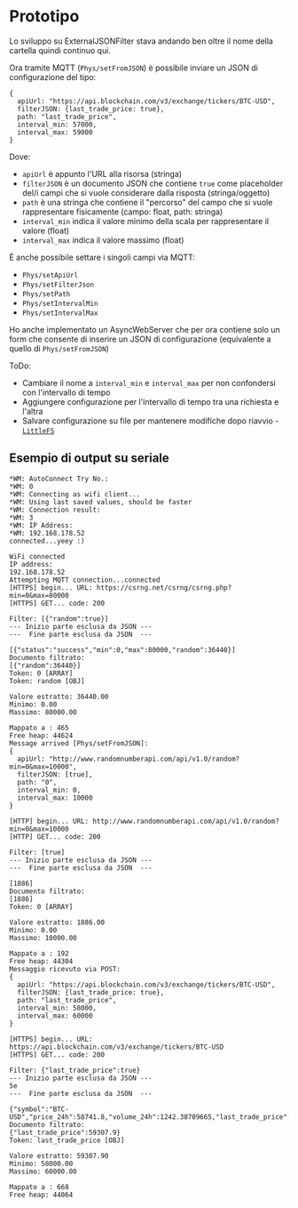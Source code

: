 # Prototipo

Lo sviluppo su ExternalJSONFilter stava andando ben oltre il nome della cartella quindi continuo qui.

Ora tramite MQTT (``Phys/setFromJSON``) è possibile inviare un JSON di configurazione del tipo:

    {
      apiUrl: "https://api.blockchain.com/v3/exchange/tickers/BTC-USD",
      filterJSON: {last_trade_price: true},
      path: "last_trade_price",
      interval_min: 57000,
      interval_max: 59000
    }
  
  Dove:
- ``apiUrl`` è appunto l'URL alla risorsa (stringa)
- ``filterJSON`` è un documento JSON che contiene ``true`` come placeholder del/i campi che si vuole considerare dalla risposta (stringa/oggetto)
- ``path`` è una stringa che contiene il "percorso" del campo che si vuole rappresentare fisicamente (campo: float, path: stringa)
- ``interval_min`` indica il valore minimo della scala per rappresentare il valore (float)
- ``interval_max`` indica il valore massimo (float)

È anche possibile settare i singoli campi via MQTT:
- ``Phys/setApiUrl``
- ``Phys/setFilterJson``
- ``Phys/setPath``
- ``Phys/setIntervalMin``
- ``Phys/setIntervalMax``

Ho anche implementato un AsyncWebServer che per ora contiene solo un form che consente di inserire un JSON di configurazione (equivalente a quello di ``Phys/setFromJSON``)

ToDo:
- Cambiare il nome a ``interval_min`` e ``interval_max`` per non confondersi con l'intervallo di tempo
- Aggiungere configurazione per l'intervallo di tempo tra una richiesta e l'altra
- Salvare configurazione su file per mantenere modifiche dopo riavvio - [``LittleFS``](https://arduino-esp8266.readthedocs.io/en/latest/filesystem.html)

## Esempio di output su seriale
    *WM: AutoConnect Try No.:
    *WM: 0
    *WM: Connecting as wifi client...
    *WM: Using last saved values, should be faster
    *WM: Connection result: 
    *WM: 3
    *WM: IP Address:        
    *WM: 192.168.178.52     
    connected...yeey :)     

    WiFi connected
    IP address:
    192.168.178.52
    Attempting MQTT connection...connected
    [HTTPS] begin... URL: https://csrng.net/csrng/csrng.php?min=0&max=80000
    [HTTPS] GET... code: 200

    Filter: [{"random":true}]
    --- Inizio parte esclusa da JSON ---
    ---  Fine parte esclusa da JSON  ---

    [{"status":"success","min":0,"max":80000,"random":36440}]
    Documento filtrato:
    [{"random":36440}]
    Token: 0 [ARRAY]
    Token: random [OBJ]

    Valore estratto: 36440.00
    Minimo: 0.00
    Massimo: 80000.00

    Mappato a : 465
    Free heap: 44624
    Message arrived [Phys/setFromJSON]:
    {
      apiUrl: "http://www.randomnumberapi.com/api/v1.0/random?min=0&max=10000",
      filterJSON: [true],
      path: "0",
      interval_min: 0,
      interval_max: 10000
    }

    [HTTP] begin... URL: http://www.randomnumberapi.com/api/v1.0/random?min=0&max=10000
    [HTTP] GET... code: 200

    Filter: [true]
    --- Inizio parte esclusa da JSON ---
    ---  Fine parte esclusa da JSON  ---

    [1886]
    Documento filtrato:
    [1886]
    Token: 0 [ARRAY]

    Valore estratto: 1886.00
    Minimo: 0.00
    Massimo: 10000.00

    Mappato a : 192
    Free heap: 44304
    Messaggio ricevuto via POST: 
    {
      apiUrl: "https://api.blockchain.com/v3/exchange/tickers/BTC-USD",
      filterJSON: {last_trade_price: true},
      path: "last_trade_price",
      interval_min: 58000,
      interval_max: 60000
    }

    [HTTPS] begin... URL: https://api.blockchain.com/v3/exchange/tickers/BTC-USD
    [HTTPS] GET... code: 200

    Filter: {"last_trade_price":true}
    --- Inizio parte esclusa da JSON ---
    5e
    ---  Fine parte esclusa da JSON  ---

    {"symbol":"BTC-USD","price_24h":58741.8,"volume_24h":1242.38709665,"last_trade_price":59307.9}
    Documento filtrato:
    {"last_trade_price":59307.9}
    Token: last_trade_price [OBJ]

    Valore estratto: 59307.90
    Minimo: 58000.00
    Massimo: 60000.00

    Mappato a : 668
    Free heap: 44064
